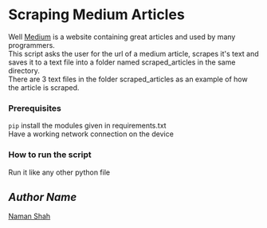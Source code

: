 # Scraping Medium Articles

Well [Medium](https://medium.com/) is a website containing great articles and used by many programmers.
<br>This script asks the user for the url of a medium article, scrapes it's text and saves it to a text file into a folder named scraped_articles in the same directory.
<br>There are 3 text files in the folder scraped_articles as an example of how the article is scraped.

### Prerequisites

`pip` install the modules given in requirements.txt
<br>Have a working network connection on the device

### How to run the script

Run it like any other python file

## _Author Name_

[Naman Shah](https://github.com/namanshah01)

